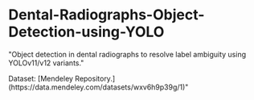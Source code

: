 # Dental-Radiographs-Object-Detection-using-YOLO
"Object detection in dental radiographs to resolve label ambiguity using YOLOv11/v12 variants." <br>
<p>Dataset: [Mendeley Repository.](https://data.mendeley.com/datasets/wxv6h9p39g/1)"</p>

